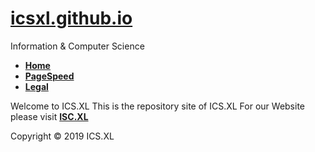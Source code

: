 # <a href="https://icsxl.github.io">icsxl.github.io</a>
Information & Computer Science

<ul>
  <li><b><a href="https://icsxl.github.io/" target="_blank">Home</a></b></li>
  <li><b><a href="https://developers.google.com/speed/pagespeed/insights/?url=https%3A%2F%2Ficsxl.github.io&tab=desktop" target="_blank">PageSpeed</a></b></li>
  <li><b><a href="https://ics.xl.ag/legal" target="_blank">Legal</a></b></li>
</ul>

Welcome to ICS.XL
This is the repository site of ICS.XL
For our Website please visit <b><a href="https://ics.xl.ag/">ISC.XL</a></b>

Copyright © 2019 ICS.XL
